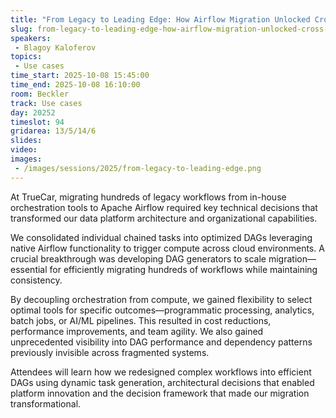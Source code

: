 ```yaml
---
title: "From Legacy to Leading Edge: How Airflow Migration Unlocked Cross-Team Business Value"
slug: from-legacy-to-leading-edge-how-airflow-migration-unlocked-cross-team-business-value
speakers:
 - Blagoy Kaloferov
topics:
 - Use cases
time_start: 2025-10-08 15:45:00
time_end: 2025-10-08 16:10:00
room: Beckler
track: Use cases
day: 20252
timeslot: 94
gridarea: 13/5/14/6
slides:
video:
images:
 - /images/sessions/2025/from-legacy-to-leading-edge.png
---
```


At TrueCar, migrating hundreds of legacy workflows from in-house orchestration tools to Apache Airflow required key technical decisions that transformed our data platform architecture and organizational capabilities.

We consolidated individual chained tasks into optimized DAGs leveraging native Airflow functionality to trigger compute across cloud environments. A crucial breakthrough was developing DAG generators to scale migration—essential for efficiently migrating hundreds of workflows while maintaining consistency.

By decoupling orchestration from compute, we gained flexibility to select optimal tools for specific outcomes—programmatic processing, analytics, batch jobs, or AI/ML pipelines. This resulted in cost reductions, performance improvements, and team agility. We also gained unprecedented visibility into DAG performance and dependency patterns previously invisible across fragmented systems.

Attendees will learn how we redesigned complex workflows into efficient DAGs using dynamic task generation, architectural decisions that enabled platform innovation and the decision framework that made our migration transformational.